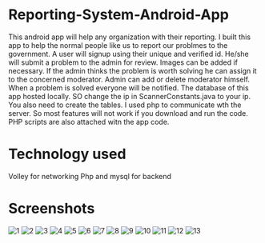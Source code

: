 # Reporting-System-Android-App
This android app will help any organization with their reporting. I built this app to help the normal people like us to  report our problmes to the government. A user will signup using their unique and verified id. He/she will submit a problem to the admin for review. Images can be added if necessary. If the admin thinks the problem is worth solving he can assign it to the concerned moderator. Admin can add or delete moderator himself. When a problem is solved everyone will be notified. 
The database of this app hosted locally. SO change the ip in ScannerConstants.java to your ip. You also need to create the tables. I used php to communicate wth the server. So most features will not work if you download and run the code. PHP scripts are also attached witn the app code.

# Technology used
Volley for networking
Php and mysql for backend

# Screenshots
![1](https://user-images.githubusercontent.com/45873925/102465485-e7d95d00-4077-11eb-97cf-15fd7f298fee.jpg)
![2](https://user-images.githubusercontent.com/45873925/102465488-e90a8a00-4077-11eb-8331-565003e23713.jpg)
![3](https://user-images.githubusercontent.com/45873925/102465491-e9a32080-4077-11eb-82fa-902e6998f472.jpg)
![4](https://user-images.githubusercontent.com/45873925/102465493-e9a32080-4077-11eb-9c7f-b21c0014273b.jpg)
![5](https://user-images.githubusercontent.com/45873925/102465496-ea3bb700-4077-11eb-8c8d-a6c713bbda4f.jpg)
![6](https://user-images.githubusercontent.com/45873925/102465498-ead44d80-4077-11eb-884e-4a4effcd4131.jpg)
![7](https://user-images.githubusercontent.com/45873925/102465501-eb6ce400-4077-11eb-8393-0a7b5183de94.jpg)
![8](https://user-images.githubusercontent.com/45873925/102465504-eb6ce400-4077-11eb-88f6-a894489440da.jpg)
![9](https://user-images.githubusercontent.com/45873925/102465506-ec057a80-4077-11eb-837a-ef1f2635cd40.jpg)
![10](https://user-images.githubusercontent.com/45873925/102465508-ec9e1100-4077-11eb-9939-6fe7191d4a16.jpg)
![11](https://user-images.githubusercontent.com/45873925/102465555-fde71d80-4077-11eb-8b4d-465eaba601c6.jpg)
![12](https://user-images.githubusercontent.com/45873925/102465573-03446800-4078-11eb-947f-d910160f322f.jpg)
![13](https://user-images.githubusercontent.com/45873925/102465579-03dcfe80-4078-11eb-8d12-238adf91a2f5.jpg)

